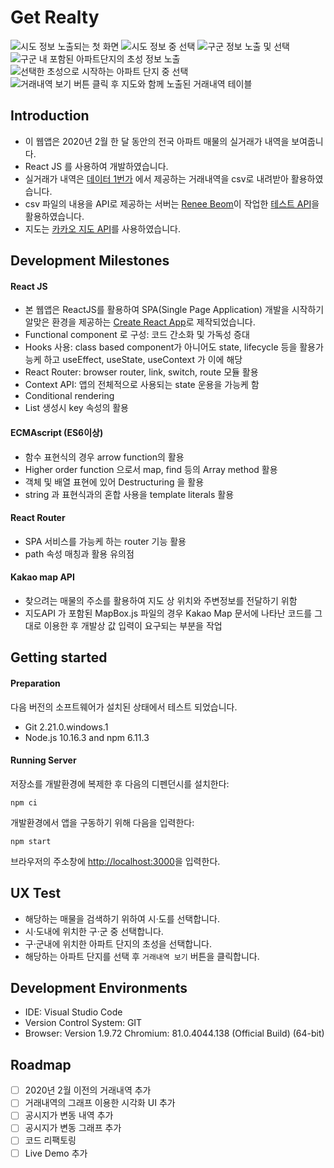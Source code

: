 # Get Realty

![시도 정보 노출되는 첫 화면](docs/images/step01.png)
![시도 정보 중 선택](docs/images/step02.png)
![구군 정보 노출 및 선택](docs/images/step03.png)
![구군 내 포함된 아파트단지의 초성 정보 노출](docs/images/step04.png)
![선택한 초성으로 시작하는 아파트 단지 중 선택](docs/images/step05.png)
![거래내역 보기 버튼 클릭 후 지도와 함께 노출된 거래내역 테이블](docs/images/step06.png)

## Introduction

- 이 웹앱은 2020년 2월 한 달 동안의 전국 아파트 매물의 실거래가 내역을 보여줍니다.
- React JS 를 사용하여 개발하였습니다.
- 실거래가 내역은 [데이터 1번가](https://www.data.go.kr/tcs/dos/selectDataOneStListView.do) 에서 제공하는 거래내역을 csv로 내려받아 활용하였습니다.
- csv 파일의 내용을 API로 제공하는 서버는 [Renee Beom](https://github.com/sean-poem)이 작업한 [테스트 API](https://github.com/sean-poem/realestateprj1)을 활용하였습니다.
- 지도는 [카카오 지도 API](https://apis.map.kakao.com/web/)를 사용하였습니다.

## Development Milestones

#### React JS

- 본 웹앱은 ReactJS를 활용하여 SPA(Single Page Application) 개발을 시작하기 알맞은 환경을 제공하는 [Create React App](https://github.com/facebook/create-react-app)로 제작되었습니다.
- Functional component 로 구성: 코드 간소화 및 가독성 증대
- Hooks 사용: class based component가 아니어도 state, lifecycle 등을 활용가능케 하고 useEffect, useState, useContext 가 이에 해당
- React Router: browser router, link, switch, route 모듈 활용
- Context API: 앱의 전체적으로 사용되는 state 운용을 가능케 함
- Conditional rendering
- List 생성시 key 속성의 활용

#### ECMAscript (ES6이상)

- 함수 표현식의 경우 arrow function의 활용
- Higher order function 으로서 map, find 등의 Array method 활용
- 객체 및 배열 표현에 있어 Destructuring 을 활용
- string 과 표현식과의 혼합 사용을 template literals 활용

#### React Router

- SPA 서비스를 가능케 하는 router 기능 활용
- path 속성 매칭과 활용 유의점

#### Kakao map API

- 찾으려는 매물의 주소를 활용하여 지도 상 위치와 주변정보를 전달하기 위함
- 지도API 가 포함된 MapBox.js 파일의 경우 Kakao Map 문서에 나타난 코드를 그대로 이용한 후 개발상 값 입력이 요구되는 부분을 작업

## Getting started

#### Preparation

다음 버전의 소프트웨어가 설치된 상태에서 테스트 되었습니다.

- Git 2.21.0.windows.1
- Node.js 10.16.3 and npm 6.11.3

#### Running Server

저장소를 개발환경에 복제한 후 다음의 디펜던시를 설치한다:

```
npm ci
```

개발환경에서 앱을 구동하기 위해 다음을 입력한다:

```
npm start
```

브라우저의 주소창에 [http://localhost:3000](http://localhost:3000)을 입력한다.

## UX Test

- 해당하는 매물을 검색하기 위하여 시·도를 선택합니다.
- 시·도내에 위치한 구·군 중 선택합니다.
- 구·군내에 위치한 아파트 단지의 초성을 선택합니다.
- 해당하는 아파트 단지를 선택 후 `거래내역 보기` 버튼을 클릭합니다.

## Development Environments

- IDE: Visual Studio Code
- Version Control System: GIT
- Browser: Version 1.9.72 Chromium: 81.0.4044.138 (Official Build) (64-bit)

## Roadmap

- [ ] 2020년 2월 이전의 거래내역 추가
- [ ] 거래내역의 그래프 이용한 시각화 UI 추가
- [ ] 공시지가 변동 내역 추가
- [ ] 공시지가 변동 그래프 추가
- [ ] 코드 리팩토링
- [ ] Live Demo 추가
